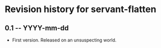 # Revision history for servant-flatten

## 0.1 -- YYYY-mm-dd

* First version. Released on an unsuspecting world.
